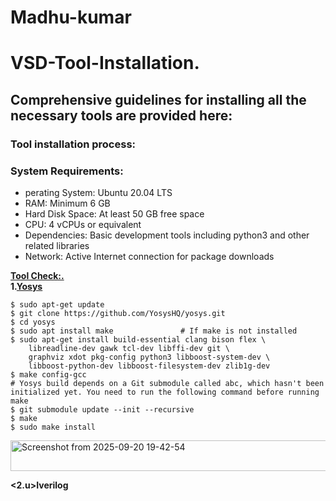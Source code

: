 # Madhu-kumar
# VSD-Tool-Installation.  
## **Comprehensive guidelines for installing all the necessary tools are provided here:**  
### **Tool installation process:**  
### **System Requirements:**   
- perating System: Ubuntu 20.04 LTS  
- RAM: Minimum 6 GB  
- Hard Disk Space: At least 50 GB free space  
- CPU: 4 vCPUs or equivalent  
- Dependencies: Basic development tools including python3 and other related libraries  
- Network: Active Internet connection for package downloads  
    
**<u>Tool Check:.</u>**  
**1.<u>Yosys</u>**  
```
$ sudo apt-get update
$ git clone https://github.com/YosysHQ/yosys.git
$ cd yosys
$ sudo apt install make               # If make is not installed
$ sudo apt-get install build-essential clang bison flex \
    libreadline-dev gawk tcl-dev libffi-dev git \
    graphviz xdot pkg-config python3 libboost-system-dev \
    libboost-python-dev libboost-filesystem-dev zlib1g-dev
$ make config-gcc
# Yosys build depends on a Git submodule called abc, which hasn't been initialized yet. You need to run the following command before running make
$ git submodule update --init --recursive
$ make 
$ sudo make install
```  
<img width="789" height="49" alt="Screenshot from 2025-09-20 19-42-54" src="https://github.com/user-attachments/assets/f2943c18-9718-4a3b-b980-02f281e5b6ff" />     

**<2.u>Iverilog</u>**
